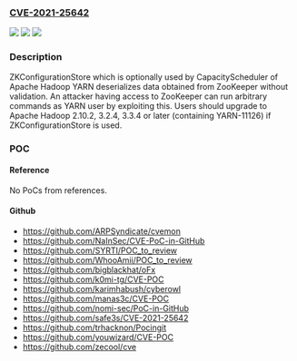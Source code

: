 ### [CVE-2021-25642](https://cve.mitre.org/cgi-bin/cvename.cgi?name=CVE-2021-25642)
![](https://img.shields.io/static/v1?label=Product&message=Apache%20Hadoop&color=blue)
![](https://img.shields.io/static/v1?label=Version&message=n%2Fa&color=blue)
![](https://img.shields.io/static/v1?label=Vulnerability&message=CWE-502%20Deserialization%20of%20Untrusted%20Data&color=brighgreen)

### Description

ZKConfigurationStore which is optionally used by CapacityScheduler of Apache Hadoop YARN deserializes data obtained from ZooKeeper without validation. An attacker having access to ZooKeeper can run arbitrary commands as YARN user by exploiting this. Users should upgrade to Apache Hadoop 2.10.2, 3.2.4, 3.3.4 or later (containing YARN-11126) if ZKConfigurationStore is used.

### POC

#### Reference
No PoCs from references.

#### Github
- https://github.com/ARPSyndicate/cvemon
- https://github.com/NaInSec/CVE-PoC-in-GitHub
- https://github.com/SYRTI/POC_to_review
- https://github.com/WhooAmii/POC_to_review
- https://github.com/bigblackhat/oFx
- https://github.com/k0mi-tg/CVE-POC
- https://github.com/karimhabush/cyberowl
- https://github.com/manas3c/CVE-POC
- https://github.com/nomi-sec/PoC-in-GitHub
- https://github.com/safe3s/CVE-2021-25642
- https://github.com/trhacknon/Pocingit
- https://github.com/youwizard/CVE-POC
- https://github.com/zecool/cve

